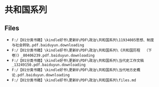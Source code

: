 # 共和国系列

## Files

- `F:/【01分类书籍】\kindle好书\更新8\PDF\政治\共和国系列\11934085思想、制度与社会转轨.pdf.baiduyun.downloading`
- `F:/【01分类书籍】\kindle好书\更新8\PDF\政治\共和国系列\《共和国历程  （下卷）》_80406239.pdf.baiduyun.downloading`
- `F:/【01分类书籍】\kindle好书\更新8\PDF\政治\共和国系列\当代史工作文稿_13249150.pdf.baiduyun.downloading`
- `F:/【01分类书籍】\kindle好书\更新8\PDF\政治\共和国系列\当代地方史概论.pdf.baiduyun.downloading`
- `F:/【01分类书籍】\kindle好书\更新8\PDF\政治\共和国系列\files.md`

